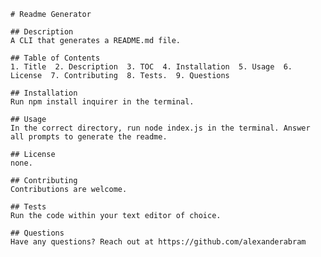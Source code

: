 
    # Readme Generator

    ## Description
    A CLI that generates a README.md file.

    ## Table of Contents
    1. Title  2. Description  3. TOC  4. Installation  5. Usage  6. License  7. Contributing  8. Tests.  9. Questions

    ## Installation
    Run npm install inquirer in the terminal.

    ## Usage
    In the correct directory, run node index.js in the terminal. Answer all prompts to generate the readme.

    ## License
    none.

    ## Contributing
    Contributions are welcome.

    ## Tests
    Run the code within your text editor of choice.

    ## Questions
    Have any questions? Reach out at https://github.com/alexanderabram

  